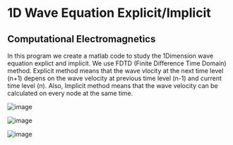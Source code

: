 #  1D Wave Equation Explicit/Implicit
## Computational Electromagnetics
In this program we create a matlab code to study the 1Dimension wave equation explict and implicit. 
We use FDTD (Finite Difference Time Domain) method. 
Explicit method means that the wave vlocity at the next time level (n+1) depens on the wave velocity at previous time level (n-1) and current time level (n).
Also, Implicit method means that the wave velocity can be calculated on every node at the same time.

![image](https://github.com/user-attachments/assets/880e30a6-7816-4e50-ac58-232c85e2e850)

![image](https://github.com/user-attachments/assets/ea4cd3d4-3841-4253-b8ec-3fa041d8ab79)

![image](https://github.com/user-attachments/assets/747cb038-d261-418c-a28b-9e8db3b29d1b)
